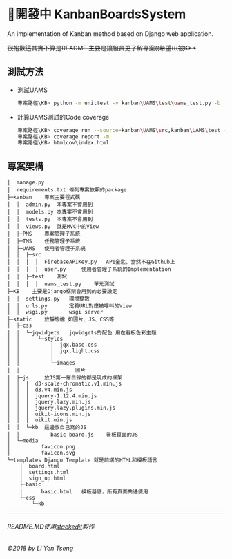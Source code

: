 
# :construction_worker:開發中 KanbanBoardsSystem
An implementation of Kanban method based on Django web application.

~~很抱歉這其實不算是README 主要是讓組員更了解專案((希望(((被K><~~

## 測試方法
- 測試UAMS 
  ```bash
  專案路徑\KB> python -m unittest -v kanban\UAMS\test\uams_test.py -b
  ```
- 計算UAMS測試的Code coverage
  ```bash
  專案路徑\KB> coverage run --source=kanban\UAMS\src,kanban\UAMS\test -m unittest -v kanban\UAMS\test\uams_test.py -b
  專案路徑\KB> coverage report -m
  專案路徑\KB> htmlcov\index.html
  ```

## 專案架構
```text
│  manage.py
│  requirements.txt	條列專案依賴的package
├─kanban	專案主要程式碼
│  │  admin.py	本專案不會用到
│  │  models.py	本專案不會用到
│  │  tests.py	本專案不會用到
│  │  views.py	就是MVC中的View
│  ├─PMS	專案管理子系統
│  ├─TMS	任務管理子系統
│  ├─UAMS	使用者管理子系統
│  │  ├─src
│  │  │  │  FirebaseAPIKey.py	API金匙，當然不在Github上
│  │  │  │  user.py		使用者管理子系統的Implementation
│  │  ├─test	測試
│  │  │  │  uams_test.py	單元測試
├─KB	主要是Django框架會用到的必要設定
│  │  settings.py	環境變數
│  │  urls.py		定義URL對應被呼叫的View
│  │  wsgi.py		wsgi server
├─static	放靜態檔 如圖片、JS、CSS等
│  ├─css
│  │  └─jqwidgets	jqwidgets的配色 用在看板色彩主題
│  │      └─styles
│  │          │  jqx.base.css
│  │          │  jqx.light.css
│  │          │
│  │          └─images
│  │                  圖片
│  ├─js		放JS第一層目錄的都是現成的框架
│  │  │  d3-scale-chromatic.v1.min.js
│  │  │  d3.v4.min.js
│  │  │  jquery-1.12.4.min.js
│  │  │  jquery.lazy.min.js
│  │  │  jquery.lazy.plugins.min.js
│  │  │  uikit-icons.min.js
│  │  │  uikit.min.js
│  │  └─kb	這邊放自己寫的JS
│  │          basic-board.js	看板頁面的JS
│  └─media
│          favicon.png
│          favicon.svg
└─templates	Django Template 就是前端的HTML和模板語言
    │  board.html
    │  settings.html
    │  sign_up.html
    ├─basic
    │      basic.html	模板基底，所有頁面共通使用
    └─css
        └─kb
```

  
---
###### README.MD使用[stackedit](https://stackedit.io/)製作
###### ©2018 by Li Yen Tseng
